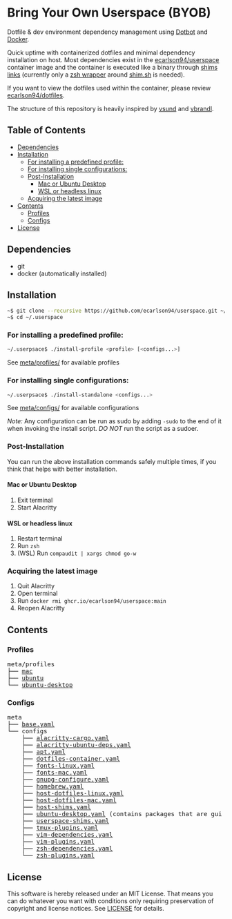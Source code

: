 # Bring Your Own Userspace (BYOB)
Dotfile & dev environment dependency management using [Dotbot](https://github.com/anishathalye/dotbot) and [Docker](https://www.docker.com/).

Quick uptime with containerized dotfiles and minimal dependency installation on host.
Most dependencies exist in the [ecarlson94/userspace](https://github.com/users/ecarlson94/packages/container/package/userspace) container image and the container
is executed like a binary through [shims links](./meta/configs/shims.yaml) (currently only a [zsh wrapper](./shims/zsh.sh) around [shim.sh](./shims/shim.sh) is needed).

If you want to view the dotfiles used within the container, please review [ecarlson94/dotfiles](https://github.com/ecarlson94/dotfiles).

The structure of this repository is heavily inspired by [vsund](https://github.com/vsund/dotfiles) and [vbrandl](https://github.com/vbrandl/dotfiles).

## Table of Contents
<!-- TOC GFM -->

- [Dependencies](#dependencies)
- [Installation](#installation)
    - [For installing a predefined profile:](#for-installing-a-predefined-profile)
    - [For installing single configurations:](#for-installing-single-configurations)
    - [Post-Installation](#post-installation)
        - [Mac or Ubuntu Desktop](#mac-or-ubuntu-desktop)
        - [WSL or headless linux](#wsl-or-headless-linux)
    - [Acquiring the latest image](#acquiring-the-latest-image)
- [Contents](#contents)
    - [Profiles](#profiles)
    - [Configs](#configs)
- [License](#license)

<!-- /TOC -->

## Dependencies
- git
- docker (automatically installed)

## Installation
```bash
~$ git clone --recursive https://github.com/ecarlson94/userspace.git ~/.userspace
~$ cd ~/.userspace
```

### For installing a predefined profile:
```bash
~/.userpsace$ ./install-profile <profile> [<configs...>]
```
See [meta/profiles/](./meta/profiles) for available profiles

### For installing single configurations:
```bash
~/.userpsace$ ./install-standalone <configs...>
```
See [meta/configs/](./meta/configs) for available configurations

_*Note:*_ Any configuration can be run as sudo by adding `-sudo` to the end of it when invoking the install script.
*DO NOT* run the script as a sudoer.

### Post-Installation
You can run the above installation commands safely multiple times, if you think that helps with better installation.

#### Mac or Ubuntu Desktop
1. Exit terminal
1. Start Alacritty

#### WSL or headless linux
1. Restart terminal
1. Run `zsh`
1. (WSL) Run `compaudit | xargs chmod go-w`

### Acquiring the latest image
1. Quit Alacritty
1. Open terminal
1. Run `docker rmi ghcr.io/ecarlson94/userspace:main`
1. Reopen Alacritty

## Contents

### Profiles
<pre>
meta/profiles
├── <a href="./meta/profiles/mac" title="mac">mac</a>
├── <a href="./meta/profiles/ubuntu" title="ubuntu">ubuntu</a>
└── <a href="./meta/profiles/ubuntu-desktop" title="ubuntu-desktop">ubuntu-desktop</a>
</pre>

### Configs
<pre>
meta
├── <a href="./meta/base.yaml" title="base.yaml">base.yaml</a>
└── configs
    ├── <a href="./meta/configs/alacritty-cargo.yaml" title="alacritty-cargo.yaml">alacritty-cargo.yaml</a>
    ├── <a href="./meta/configs/alacritty-ubuntu-deps.yaml" title="alacritty-ubuntu-deps.yaml">alacritty-ubuntu-deps.yaml</a>
    ├── <a href="./meta/configs/apt.yaml" title="apt.yaml">apt.yaml</a>
    ├── <a href="./meta/configs/dotfiles-container.yaml" title="dotfiles-container.yaml">dotfiles-container.yaml</a>
    ├── <a href="./meta/configs/fonts-linux.yaml" title="fonts-linux.yaml">fonts-linux.yaml</a>
    ├── <a href="./meta/configs/fonts-mac.yaml" title="fonts-mac.yaml">fonts-mac.yaml</a>
    ├── <a href="./meta/configs/gnupg-configure.yaml" title="gnupg-configure.yaml">gnupg-configure.yaml</a>
    ├── <a href="./meta/configs/homebrew.yaml" title="homebrew.yaml">homebrew.yaml</a>
    ├── <a href="./meta/configs/host-dotfiles-linux.yaml" title="host-dotfiles-linux.yaml">host-dotfiles-linux.yaml</a>
    ├── <a href="./meta/configs/host-dotfiles-mac.yaml" title="host-dotfiles-mac.yaml">host-dotfiles-mac.yaml</a>
    ├── <a href="./meta/configs/host-shims.yaml" title="host-shims.yaml">host-shims.yaml</a>
    ├── <a href="./meta/configs/ubuntu-desktop.yaml" title="ubuntu-desktop.yaml">ubuntu-desktop.yaml</a> (contains packages that are gui based)
    ├── <a href="./meta/configs/userspace-shims.yaml" title="userspace-shims.yaml">userspace-shims.yaml</a>
    ├── <a href="./meta/configs/tmux-plugins.yaml" title="tmux-plugins.yaml">tmux-plugins.yaml</a>
    ├── <a href="./meta/configs/vim-dependencies.yaml" title="vim-dependencies.yaml">vim-dependencies.yaml</a>
    ├── <a href="./meta/configs/vim-plugins.yaml" title="vim-plugins.yaml">vim-plugins.yaml</a>
    ├── <a href="./meta/configs/zsh-dependencies.yaml" title="zsh-dependencies.yaml">zsh-dependencies.yaml</a>
    └── <a href="./meta/configs/zsh-plugins.yaml" title="zsh-plugins.yaml">zsh-plugins.yaml</a>
</pre>

## License
This software is hereby released under an MIT License. That means you can do whatever you want with conditions only requiring preservation of copyright and license notices.
See [LICENSE](./LICENSE) for details.
